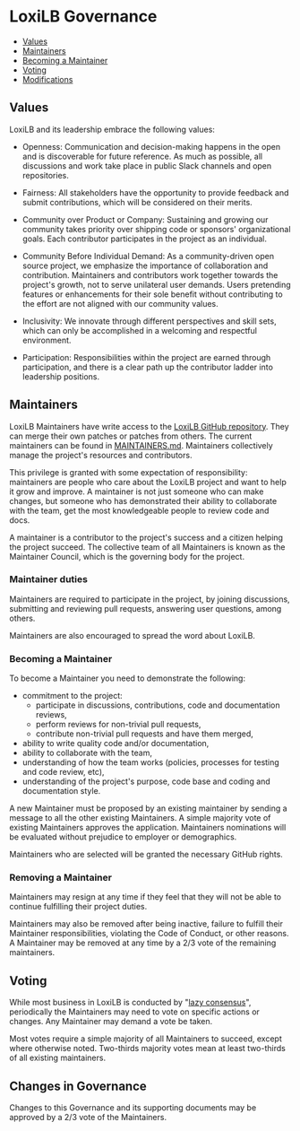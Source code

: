 # LoxiLB Governance

- [Values](#values)
- [Maintainers](#maintainers)
- [Becoming a Maintainer](#becoming-a-maintainer)
- [Voting](#voting)
- [Modifications](#modifying-this-charter)

## Values

LoxiLB and its leadership embrace the following values:

* Openness: Communication and decision-making happens in the open and is discoverable for future reference. As much as possible, all discussions and work take place in public Slack channels and open repositories.

* Fairness: All stakeholders have the opportunity to provide feedback and submit contributions, which will be considered on their merits.

* Community over Product or Company: Sustaining and growing our community takes priority over shipping code or sponsors' organizational goals. Each contributor participates in the project as an individual.

* Community Before Individual Demand: As a community-driven open source project, we emphasize the importance of collaboration and contribution. Maintainers and contributors work together towards the project's growth, not to serve unilateral user demands. Users pretending features or enhancements for their sole benefit without contributing to the effort are not aligned with our community values.

* Inclusivity: We innovate through different perspectives and skill sets, which can only be accomplished in a welcoming and respectful environment.

* Participation: Responsibilities within the project are earned through participation, and there is a clear path up the contributor ladder into leadership positions.

## Maintainers

LoxiLB Maintainers have write access to the [LoxiLB GitHub repository](https://github.com/loxilb-io/loxilb). They can merge their own patches or patches from others. The current maintainers
can be found in [MAINTAINERS.md](./MAINTAINERS.md).  Maintainers collectively manage the project's resources and contributors.

This privilege is granted with some expectation of responsibility: maintainers are people who care about the LoxiLB project and want to help it grow and
improve. A maintainer is not just someone who can make changes, but someone who has demonstrated their ability to collaborate with the team, get the most
knowledgeable people to review code and docs.

A maintainer is a contributor to the project's success and a citizen helping the project succeed. The collective team of all Maintainers is known as the Maintainer Council, which
is the governing body for the project.

### Maintainer duties
Maintainers are required to participate in the project, by joining discussions, submitting and reviewing pull requests, answering user questions, among others.

Maintainers are also encouraged to spread the word about LoxiLB.

### Becoming a Maintainer

To become a Maintainer you need to demonstrate the following:

  * commitment to the project:
    * participate in discussions, contributions, code and documentation reviews,
    * perform reviews for non-trivial pull requests,
    * contribute non-trivial pull requests and have them merged,
  * ability to write quality code and/or documentation,
  * ability to collaborate with the team,
  * understanding of how the team works (policies, processes for testing and code review, etc),
  * understanding of the project's purpose, code base and coding and documentation style.

A new Maintainer must be proposed by an existing maintainer by sending a message to all the other existing Maintainers. A simple majority vote of existing Maintainers
approves the application. Maintainers nominations will be evaluated without prejudice
to employer or demographics.

Maintainers who are selected will be granted the necessary GitHub rights.

### Removing a Maintainer

Maintainers may resign at any time if they feel that they will not be able to continue fulfilling their project duties.

Maintainers may also be removed after being inactive, failure to fulfill their 
Maintainer responsibilities, violating the Code of Conduct, or other reasons.
A Maintainer may be removed at any time by a 2/3 vote of the remaining maintainers.

## Voting

While most business in LoxiLB is conducted by "[lazy consensus](https://community.apache.org/committers/lazyConsensus.html)", 
periodically the Maintainers may need to vote on specific actions or changes.
Any Maintainer may demand a vote be taken.

Most votes require a simple majority of all Maintainers to succeed, except where
otherwise noted. Two-thirds majority votes mean at least two-thirds of all 
existing maintainers.

## Changes in Governance

Changes to this Governance and its supporting documents may be approved by 
a 2/3 vote of the Maintainers.
